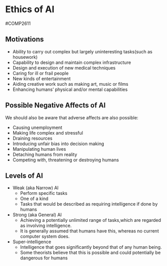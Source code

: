 # Ethics of AI
#COMP2611 
## Motivations
- Ability to carry out complex but largely uninteresting tasks(such as housework)
- Capability to design and maintain complex infrastructure
- Design and execution of new medical techniques
- Caring for ill or frail people
- New kinds of entertainment
- Aiding creative work such as making art, music or films
- Enhancing humans’ physical and/or mental capabilities
## Possible Negative Affects of AI
We should also be aware that adverse affects are also possible:
- Causing unemployment
- Making life complex and stressful
- Draining resources
- Introducing unfair bias into decision making
- Manipulating human lives
- Detaching humans from reality
- Competing with, threatening or destroying humans
## Levels of AI
- Weak (aka Narrow) AI 
	- Perform specific tasks
	- One of a kind
	- Tasks that would be described as requiring intelligence if done by humans
- Strong (aka General) AI 
	- Achieving a potentially unlimited range of tasks,which are regarded as involving intelligence. 
	- It is generally assumed that humans have this, whereas no current computer system does. 
- Super-intelligence 
	- Intelligence that goes significantly beyond that of any human being. 
	- Some theorists believe that this is possible and could potentially be dangerous for humans
